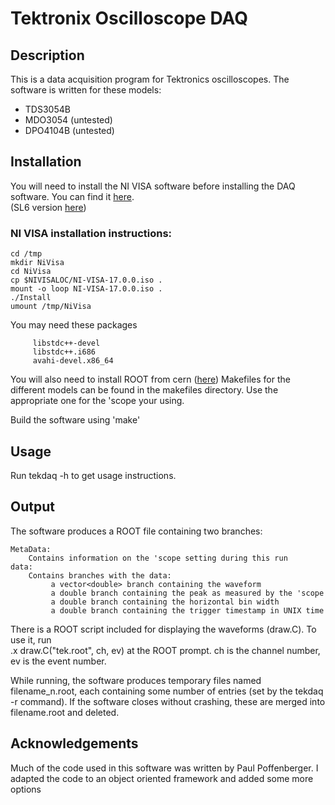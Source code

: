 # Tektronix Oscilloscope DAQ

## Description

 This is a data acquisition program for Tektronics oscilloscopes. The software is written for these models:
 * TDS3054B
 * MDO3054   (untested)
 * DPO4104B  (untested)

## Installation

  You will need to install the NI VISA software before installing the DAQ software. You can find it [here](https://www.ni.com/visa/).  
(SL6 version [here](http://www.ni.com/download/ni-visa-17.0/6700/en/))

### NI VISA installation instructions:
    cd /tmp 
    mkdir NiVisa
    cd NiVisa
    cp $NIVISALOC/NI-VISA-17.0.0.iso .
    mount -o loop NI-VISA-17.0.0.iso .
    ./Install
    umount /tmp/NiVisa

 You may need these packages
 
	     libstdc++-devel
	     libstdc++.i686
	     avahi-devel.x86_64


  You will also need to install ROOT from cern ([here](https://root.cern.ch/downloading-root
))
  Makefiles for the different models can be found in the makefiles directory. Use the appropriate one for the 'scope your using.

  Build the software using 'make'


## Usage

  Run tekdaq -h to get usage instructions.


## Output

  The software produces a ROOT file containing two branches:
  
	MetaData:
		Contains information on the 'scope setting during this run
	data:
		Contains branches with the data:
			 a vector<double> branch containing the waveform
			 a double branch containing the peak as measured by the 'scope
			 a double branch containing the horizontal bin width
			 a double branch containing the trigger timestamp in UNIX time


  There is a ROOT script included for displaying the waveforms (draw.C). To use it, run			 
  	.x draw.C("tek.root", ch, ev) 
  at the ROOT prompt. ch is the channel number, ev is the event number.

  While running, the software produces temporary files named filename_n.root, each containing some number of entries (set by the tekdaq -r command). If the software closes without crashing, these are merged into filename.root and deleted.  

  
  ## Acknowledgements 
  
  Much of the code used in this software was written by Paul Poffenberger. I adapted the code to an object oriented framework and added some more options

